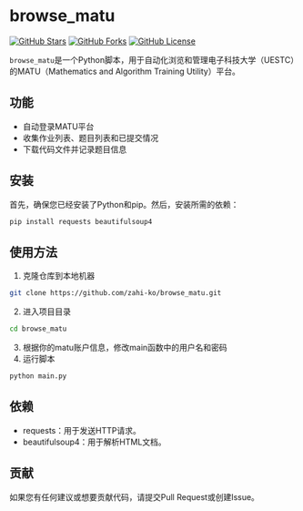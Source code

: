 # browse_matu

[![GitHub Stars](https://img.shields.io/github/stars/zahi-ko/browse_matu?style=social)](https://github.com/zahi-ko/browse_matu)
[![GitHub Forks](https://img.shields.io/github/forks/zahi-ko/browse_matu?style=social)](https://github.com/zahi-ko/browse_matu/network/members)
[![GitHub License](https://img.shields.io/github/license/zahi-ko/browse_matu)](LICENSE)

`browse_matu`是一个Python脚本，用于自动化浏览和管理电子科技大学（UESTC）的MATU（Mathematics and Algorithm Training Utility）平台。

## 功能

- 自动登录MATU平台
- 收集作业列表、题目列表和已提交情况
- 下载代码文件并记录题目信息

## 安装

首先，确保您已经安装了Python和pip。然后，安装所需的依赖：

```bash
pip install requests beautifulsoup4
```

## 使用方法

1. 克隆仓库到本地机器
```bash
git clone https://github.com/zahi-ko/browse_matu.git
```
2. 进入项目目录
```bash
cd browse_matu
```
3. 根据你的matu账户信息，修改main函数中的用户名和密码
4. 运行脚本
```bash
python main.py
```

## 依赖

- requests：用于发送HTTP请求。
- beautifulsoup4：用于解析HTML文档。

## 贡献
如果您有任何建议或想要贡献代码，请提交Pull Request或创建Issue。